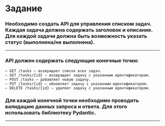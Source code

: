 # Задание

### Необходимо создать API для управления списком задач. Каждая задача должна содержать заголовок и описание. Для каждой задачи должна быть возможность указать статус (выполнена/не выполнена).
---

### API должен содержать следующие конечные точки:
    — GET /tasks — возвращает список всех задач.
    — GET /tasks/{id} — возвращает задачу с указанным идентификатором.
    — POST /tasks — добавляет новую задачу.
    — PUT /tasks/{id} — обновляет задачу с указанным идентификатором.
    — DELETE /tasks/{id} — удаляет задачу с указанным идентификатором.

### Для каждой конечной точки необходимо проводить валидацию данных запроса и ответа. Для этого использовать библиотеку Pydantic.
---
